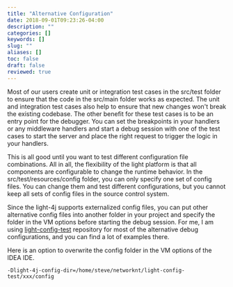 ```yaml
---
title: "Alternative Configuration"
date: 2018-09-01T09:23:26-04:00
description: ""
categories: []
keywords: []
slug: ""
aliases: []
toc: false
draft: false
reviewed: true
---
```


Most of our users create unit or integration test cases in the src/test folder to ensure that the code in the src/main folder works as expected. The unit and integration test cases also help to ensure that new changes won't break the existing codebase. The other benefit for these test cases is to be an entry point for the debugger. You can set the breakpoints in your handlers or any middleware handlers and start a debug session with one of the test cases to start the server and place the right request to trigger the logic in your handlers. 

This is all good until you want to test different configuration file combinations. All in all, the flexibility of the light platform is that all components are configurable to change the runtime behavior. In the src/test/resources/config folder, you can only specify one set of config files. You can change them and test different configurations, but you cannot keep all sets of config files in the source control system. 

Since the light-4j supports externalized config files, you can put other alternative config files into another folder in your project and specify the folder in the VM options before starting the debug session. For me, I am using [light-config-test][] repository for most of the alternative debug configurations, and you can find a lot of examples there. 

Here is an option to overwrite the config folder in the VM options of the IDEA IDE. 

```
-Dlight-4j-config-dir=/home/steve/networknt/light-config-test/xxx/config
```

[light-config-test]: https://github.com/networknt/light-config-test
